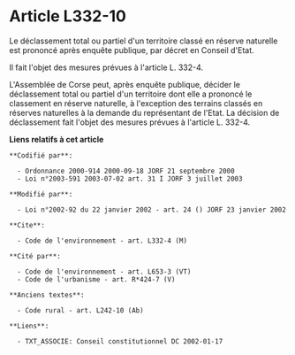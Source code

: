 # Article L332-10

Le déclassement total ou partiel d'un territoire classé en réserve naturelle est prononcé après enquête publique, par décret
en Conseil d'Etat.

Il fait l'objet des mesures prévues à l'article L. 332-4.

L'Assemblée de Corse peut, après enquête publique, décider le déclassement total ou partiel d'un territoire dont elle a
prononcé le classement en réserve naturelle, à l'exception des terrains classés en réserves naturelles à la demande du
représentant de l'Etat. La décision de déclassement fait l'objet des mesures prévues à l'article L. 332-4.

**Liens relatifs à cet article**

	**Codifié par**:

	  - Ordonnance 2000-914 2000-09-18 JORF 21 septembre 2000
	  - Loi n°2003-591 2003-07-02 art. 31 I JORF 3 juillet 2003

	**Modifié par**:

	  - Loi n°2002-92 du 22 janvier 2002 - art. 24 () JORF 23 janvier 2002

	**Cite**:

	  - Code de l'environnement - art. L332-4 (M)

	**Cité par**:

	  - Code de l'environnement - art. L653-3 (VT)
	  - Code de l'urbanisme - art. R*424-7 (V)

	**Anciens textes**:

	  - Code rural - art. L242-10 (Ab)

	**Liens**:

	  - TXT_ASSOCIE: Conseil constitutionnel DC 2002-01-17
